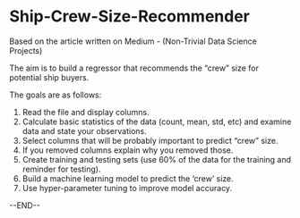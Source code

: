 # Ship-Crew-Size-Recommender

Based on the article written on Medium - (Non-Trivial Data Science Projects)

The aim is to build a regressor that recommends the “crew” size for potential ship buyers.

The goals are as follows:

1. Read the file and display columns.
2. Calculate basic statistics of the data (count, mean, std, etc) and examine data and state your observations.
3. Select columns that will be probably important to predict “crew” size.
4. If you removed columns explain why you removed those.
5. Create training and testing sets (use 60% of the data for the training and reminder for testing).
6. Build a machine learning model to predict the ‘crew’ size.
7. Use hyper-parameter tuning to improve model accuracy.

--END--
